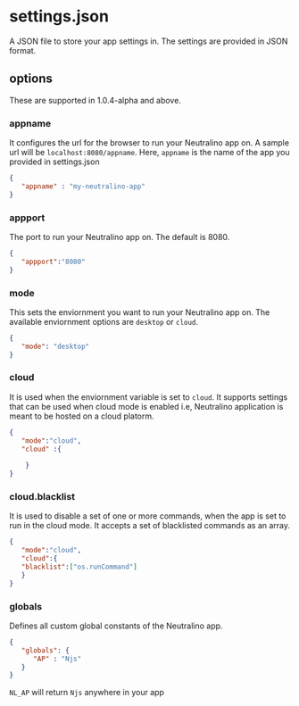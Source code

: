 # settings.json
A JSON file to store your app settings in. The settings are provided in JSON format. <br/>

## options 
These are supported in 1.0.4-alpha and above. 
### appname 
It configures the url for the browser to run your Neutralino app on. A sample url will be `localhost:8080/appname`. Here, `appname` is the name of the app you provided in settings.json 
```json
{
   "appname" : "my-neutralino-app"
}
```

### appport 
The port to run your Neutralino app on. The default is 8080. 

```json
{ 
   "appport":"8080"
}
```

### mode
This sets the enviornment you want to run your Neutralino app on. The available enviornment options are `desktop` or `cloud`. <br/>

```json
{
   "mode": "desktop"
}
```

### cloud
It is used when the enviornment variable is set to `cloud`. It supports settings that can be used when cloud mode is enabled i.e, Neutralino application is meant to be hosted on a cloud platorm. 

```json
{ 
   "mode":"cloud",
   "cloud" :{
   
    } 
}
````
### cloud.blacklist 
It is used to disable a set of one or more commands, when the app is set to run in the cloud mode. It accepts a set of blacklisted commands as an array.

```json
{
   "mode":"cloud",
   "cloud":{
   "blacklist":["os.runCommand"]
   }
}
```

### globals 
Defines all custom global constants of the Neutralino app.

```json
{ 
   "globals": {
      "AP" : "Njs"
   }
}
```

`NL_AP` will return `Njs` anywhere in your app
